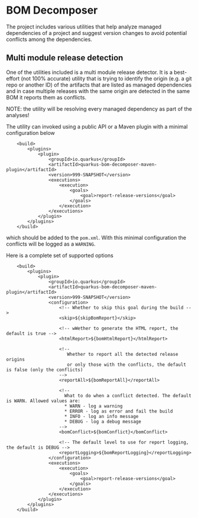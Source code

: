 # BOM Decomposer

The project includes various utilities that help analyze managed dependencies of a project
and suggest version changes to avoid potential conflicts among the dependencies.

## Multi module release detection

One of the utilities included is a multi module release detector. It is a best-effort
(not 100% accurate) utility that is trying to identify the origin (e.g. a git repo or
another ID) of the artifacts that are listed as managed dependencies and in case multiple releases
with the same origin are detected in the same BOM it reports them as conflicts.

NOTE: the utility will be resolving every managed dependency as part of the analyses!

The utility can invoked using a public API or a Maven plugin with a minimal configuration below
```
    <build>
        <plugins>
            <plugin>
                <groupId>io.quarkus</groupId>
                <artifactId>quarkus-bom-decomposer-maven-plugin</artifactId>
                <version>999-SNAPSHOT</version>
                <executions>
                    <execution>
                        <goals>
                            <goal>report-release-versions</goal>
                        </goals>
                    </execution>
                </executions>
            </plugin>
        </plugins>
    </build>
```

which should be added to the `pom.xml`. With this minimal configuration the conflicts will be
logged as a `WARNING`.

Here is a complete set of supported options
```
    <build>
        <plugins>
            <plugin>
                <groupId>io.quarkus</groupId>
                <artifactId>quarkus-bom-decomposer-maven-plugin</artifactId>
                <version>999-SNAPSHOT</version>
                <configuration>
                    <!-- Whether to skip this goal during the build -->
                    <skip>${skipBomReport}</skip>

                    <!-- wWether to generate the HTML report, the default is true -->
                    <htmlReport>${bomHtmlReport}</htmlReport>

                    <!--
                       Whether to report all the detected release origins
                       or only those with the conflicts, the default is false (only the conflicts)
                    -->
                    <reportAll>${bomReportAll}</reportAll>

                    <!--
                      What to do when a conflict detected. The default is WARN. Allowed values are:
                      * WARN - log a warning
                      * ERROR - log as error and fail the build
                      * INFO - log an info message
                      * DEBUG - log a debug message
                    -->
                    <bomConflict>${bomConflict}</bomConflict>

                    <!-- The default level to use for report logging, the default is DEBUG -->
                    <reportLogging>${bomReportLogging}</reportLogging>
                </configuration>
                <executions>
                    <execution>
                        <goals>
                            <goal>report-release-versions</goal>
                        </goals>
                    </execution>
                </executions>
            </plugin>
        </plugins>
    </build>
```